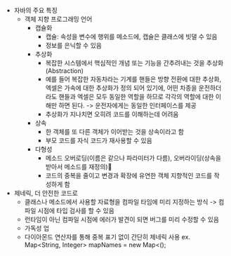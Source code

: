 - 자바의 주요 특징
	- 객체 지향 프로그래밍 언어
		- 캡슐화
			- 캡슐: 속성을 변수에 행위를 메소드에, 캡슐은 클래스에 빗댈 수 있음
			- 정보를 은닉할 수 있음
		- 추상화
			- 복잡한 시스템에서 핵심적인 개념 또는 기능을 간추려내는 것을 추상화(Abstraction)
			- 예를 들어 복잡한 자동차라는 기계를 핸들은 방향 전환에 대한 추상화, 엑셀은 가속에 대한 추상화가 정의 되어 있기에, 어떤 차종을 운전하더라도 핸들과 엑셀은 모두 동일한 역할을 하므로 각각의 역할에 대한 이해만 하면 된다. -> 운전자에게는 동일한 인터페이스를 제공
			- 추상화가 지나치면 오히려 코드를 이해하는데 어려움
		- 상속
			- 한 객체를 또 다른 객체가 이어받는 것을 상속이라고 함
			- 부모 코드를 자식 코드가 재사용할 수 있음
		- 다형성
			- 메소드 오버로딩(이름은 같으나 파라미터가 다름), 오버라이딩(상속을 받아서 메소드를 재정의)
			- 코드의 중복을 줄이고 변경과 확장에 유연한 객체 지향적인 코드를 작성하게 함
- 제네릭, 더 안전한 코드로
	- 클래스나 메소드에서 사용할 자료형을 컴파일 타임에 미리 지정하는 방식 -> 컴파일 시점에 타입 검사를 할 수 있음
	- 런타임이 아닌 컴파일 시점에 에러가 발견이 되면 버그를 미리 수정할 수 있음
	- 가독성 업
	- 다이아몬드 연산자를 통해 중복 표기 없이 간단히 제네릭 사용 ex. Map<String, Integer> mapNames = new Map<();